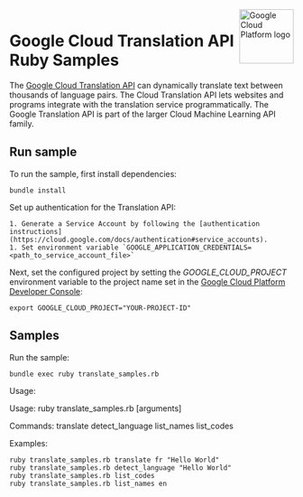 <img src="https://avatars2.githubusercontent.com/u/2810941?v=3&s=96" alt="Google Cloud Platform logo" title="Google Cloud Platform" align="right" height="96" width="96"/>

# Google Cloud Translation API Ruby Samples

The [Google Cloud Translation API][translate_docs] can dynamically translate
text between thousands of language pairs. The Cloud Translation API lets
websites and programs integrate with the translation service programmatically.
The Google Translation API is part of the larger Cloud Machine Learning API
family.

[translate_docs]: https://cloud.google.com/translate/docs/

## Run sample

To run the sample, first install dependencies:

    bundle install

Set up authentication for the Translation API:

    1. Generate a Service Account by following the [authentication instructions](https://cloud.google.com/docs/authentication#service_accounts).
    1. Set environment variable `GOOGLE_APPLICATION_CREDENTIALS=<path_to_service_account_file>`

Next, set the configured project by setting the *GOOGLE_CLOUD_PROJECT*
environment variable to the project name set in the
[Google Cloud Platform Developer Console](https://console.cloud.google.com):

    export GOOGLE_CLOUD_PROJECT="YOUR-PROJECT-ID"

## Samples

Run the sample:

    bundle exec ruby translate_samples.rb

Usage:

  Usage: ruby translate_samples.rb <command> [arguments]

  Commands:
    translate       <desired-language-code> <text>
    detect_language <text>
    list_names      <language-code-for-display>
    list_codes

  Examples:

    ruby translate_samples.rb translate fr "Hello World"
    ruby translate_samples.rb detect_language "Hello World"
    ruby translate_samples.rb list_codes
    ruby translate_samples.rb list_names en
